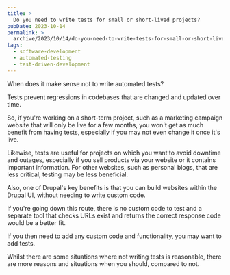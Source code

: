 ```yaml
---
title: >
  Do you need to write tests for small or short-lived projects?
pubDate: 2023-10-14
permalink: >
  archive/2023/10/14/do-you-need-to-write-tests-for-small-or-short-lived-projects
tags:
  - software-development
  - automated-testing
  - test-driven-development
---
```


When does it make sense not to write automated tests?

Tests prevent regressions in codebases that are changed and updated over time.

So, if you're working on a short-term project, such as a marketing campaign website that will only be live for a few months, you won't get as much benefit from having tests, especially if you may not even change it once it's live.

Likewise, tests are useful for projects on which you want to avoid downtime and outages, especially if you sell products via your website or it contains important information. For other websites, such as personal blogs, that are less critical, testing may be less beneficial.

Also, one of Drupal's key benefits is that you can build websites within the Drupal UI, without needing to write custom code.

If you're going down this route, there is no custom code to test and a separate tool that checks URLs exist and returns the correct response code would be a better fit.

If you then need to add any custom code and functionality, you may want to add tests.

Whilst there are some situations where not writing tests is reasonable, there are more reasons and situations when you should, compared to not.
